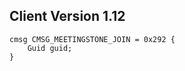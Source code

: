 ## Client Version 1.12

```rust,ignore
cmsg CMSG_MEETINGSTONE_JOIN = 0x292 {
    Guid guid;    
}

```

